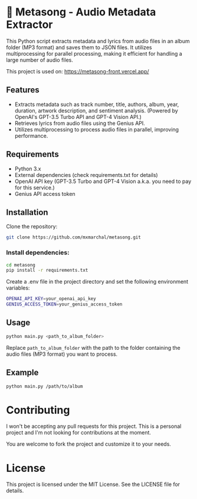 # 🎵 Metasong - Audio Metadata Extractor

This Python script extracts metadata and lyrics from audio files in an album folder (MP3 format) and saves them to JSON files. It utilizes multiprocessing for parallel processing, making it efficient for handling a large number of audio files.

This project is used on: https://metasong-front.vercel.app/

## Features

- Extracts metadata such as track number, title, authors, album, year, duration, artwork description, and sentiment analysis. (Powered by OpenAI's GPT-3.5 Turbo API and GPT-4 Vision API.)
- Retrieves lyrics from audio files using the Genius API.
- Utilizes multiprocessing to process audio files in parallel, improving performance.

## Requirements

- Python 3.x
- External dependencies (check requirements.txt for details)
- OpenAI API key (GPT-3.5 Turbo and GPT-4 Vision a.k.a. you need to pay for this service.)
- Genius API access token

## Installation

Clone the repository:

```bash
git clone https://github.com/mxmarchal/metasong.git
```

### Install dependencies:

```bash
cd metasong
pip install -r requirements.txt
```

Create a .env file in the project directory and set the following environment variables:

```bash
OPENAI_API_KEY=your_openai_api_key
GENIUS_ACCESS_TOKEN=your_genius_access_token
```

## Usage

```bash
python main.py <path_to_album_folder>
```

Replace `path_to_album_folder` with the path to the folder containing the audio files (MP3 format) you want to process.

## Example

```bash
python main.py /path/to/album
```

# Contributing

I won't be accepting any pull requests for this project. This is a personal project and I'm not looking for contributions at the moment.

You are welcome to fork the project and customize it to your needs.

# License

This project is licensed under the MIT License. See the LICENSE file for details.
